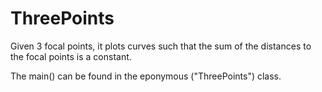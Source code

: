 # ThreePoints
Given 3 focal points, it plots curves such that the sum of the distances to the focal points is a constant.

The main() can be found in the eponymous ("ThreePoints") class.
